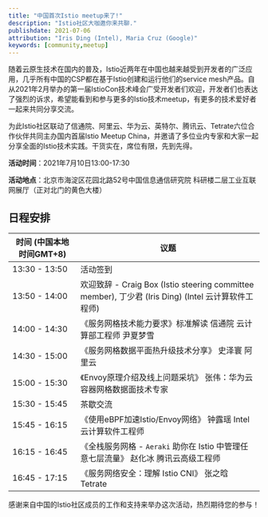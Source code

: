```yaml
---
title: "中国首次Istio meetup来了!"
description: "Istio社区大咖邀你来共聊."
publishdate: 2021-07-06
attribution: "Iris Ding (Intel), Maria Cruz (Google)"
keywords: [community,meetup]
---
```


随着云原生技术在国内的普及，Istio近两年在中国也越来越受到开发者的广泛应用，几乎所有中国的CSP都在基于Istio创建和运行他们的service mesh产品。自从2021年2月举办的第一届IstioCon技术峰会广受开发者们欢迎，开发者们也表达了强烈的诉求，希望能看到和参与更多的Istio技术meetup，有更多的技术爱好者一起来共同分享交流。

为此Istio社区联动了信通院、阿里云、华为云、英特尔、腾讯云、Tetrate六位合作伙伴共同主办国内首届Istio Meetup China，并邀请了多位业内专家和大家一起分享全面的Istio技术实践。干货实在，席位有限，先到先得。

**活动时间**：2021年7月10日13:00-17:30

**活动地点**：北京市海淀区花园北路52号中国信息通信研究院 科研楼二层工业互联网展厅（正对北门的黄色大楼）

## 日程安排

| 时间 (中国本地时间GMT+8) | 议题 |
| --- | --- |
| 13:30 - 13:50 | 活动签到 |
| 13:50 - 14:00 | 欢迎致辞 - Craig Box (Istio steering committee member), 丁少君 (Iris Ding) (Intel 云计算软件工程师)|
| 14:00 - 14:30 | 《服务网格技术能力要求》标准解读    信通院 云计算部工程师 尹夏梦雪 |
| 14:30 - 15:00 | 《服务网格数据平面热升级技术分享》  史泽寰 阿里云 |
| 15:00 - 15:30 | 《Envoy原理介绍及线上问题采坑》    张伟：华为云容器网格数据面技术专家 |
| 15:30 - 15:45 | 茶歇交流 |
| 15:45 - 16:15 | 《使用eBPF加速Istio/Envoy网络》  钟露瑶 Intel 云计算软件工程师 |
| 16:15 - 16:45 | 《全栈服务网格 - `Aeraki` 助你在 Istio 中管理任意七层流量》 赵化冰 腾讯云高级工程师 |
| 16:45 - 17:15 | 《服务网络安全：理解 Istio CNI》 张之晗  Tetrate |

感谢来自中国的Istio社区成员的工作和支持来举办这次活动，热烈期待您的参与！
